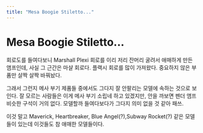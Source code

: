 ```yaml
---
title: "Mesa Boogie Stiletto..."
---
```

# Mesa Boogie Stiletto...


회로도를 들여다보니 Marshall Plexi 회로를 이리 저리 잔머리 굴려서 애매하게 만든 앰프인데, 사실 그 근간은 마샬 회로다. 플랙시 회로를 많이 가져왔다. 중요하지 않은 부품만 살짝 살짝 바꿔놨다. 




그래서 그런지 메사 부기 제품들 중에서도 그다지 잘 안팔리는 모델에 속하는 것으로 보인다. 잘 모르는 사람들은 이게 메사 부기 소립네 하고 있겠지만, 안을 까보면 펜더 앰프 비슷한 구석이 거의 없다. 모델할까 들여다보다가 그다지 의미 없을 것 같아 패쓰.




이것 말고 Maverick, Heartbreaker, Blue Angel(?),Subway Rocket(?) 같은 모델 들이 있는데 이것들도 참 애매한 모델들이다.


